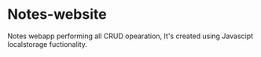 # Notes-website
Notes webapp performing all CRUD opearation, It's created using Javascipt localstorage fuctionality.
